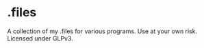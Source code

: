 .files
=========
A collection of my .files for various programs. Use at your own risk. Licensed under GLPv3.